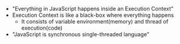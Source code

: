- "Everything in JavaScript happens inside an Execution Context"
- Execution Context is like a black-box where everything happens
  - It consists of variable environment(memory) and thread of execution(code)
- "JavaScript is synchronous single-threaded language"
